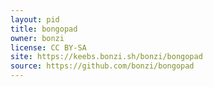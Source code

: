 ```yaml
---
layout: pid
title: bongopad
owner: bonzi
license: CC BY-SA
site: https://keebs.bonzi.sh/bonzi/bongopad
source: https://github.com/bonzi/bongopad
---
```

